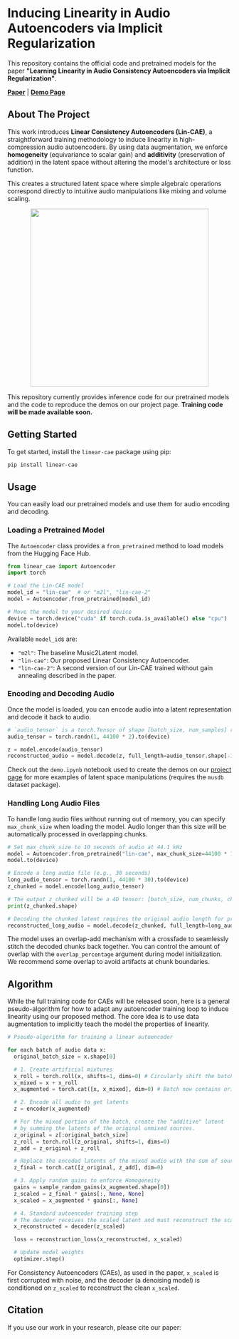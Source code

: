 # Inducing Linearity in Audio Autoencoders via Implicit Regularization

This repository contains the official code and pretrained models for the paper **"Learning Linearity in Audio Consistency Autoencoders via Implicit Regularization"**.

[**Paper**](https://arxiv.org/abs/your-arxiv-link-here) | [**Demo Page**](https://bernardo-torres.github.io/projects/linear-cae/)

## About The Project

This work introduces **Linear Consistency Autoencoders (Lin-CAE)**, a straightforward training methodology to induce linearity in high-compression audio autoencoders. By using data augmentation, we enforce **homogeneity** (equivariance to scalar gain) and **additivity** (preservation of addition) in the latent space without altering the model's architecture or loss function.

This creates a structured latent space where simple algebraic operations correspond directly to intuitive audio manipulations like mixing and volume scaling.

<p align="center">
  <img src="https://bernardo-torres.github.io/documents/images/linear-cae/overview.png" width="400"/>
</p>

This repository currently provides inference code for our pretrained models and the code to reproduce the demos on our project page. **Training code will be made available soon.**

## Getting Started

To get started, install the `linear-cae` package using pip:

```bash
pip install linear-cae
```

## Usage

You can easily load our pretrained models and use them for audio encoding and decoding.

### Loading a Pretrained Model

The `Autoencoder` class provides a `from_pretrained` method to load models from the Hugging Face Hub.

```python
from linear_cae import Autoencoder
import torch

# Load the Lin-CAE model
model_id = "lin-cae"  # or "m2l", "lin-cae-2"
model = Autoencoder.from_pretrained(model_id)

# Move the model to your desired device
device = torch.device("cuda" if torch.cuda.is_available() else "cpu")
model.to(device)
```

Available `model_id`s are:

- `"m2l"`: The baseline Music2Latent model.
- `"lin-cae"`: Our proposed Linear Consistency Autoencoder.
- `"lin-cae-2"`: A second version of our Lin-CAE trained without gain annealing described in the paper.

### Encoding and Decoding Audio

Once the model is loaded, you can encode audio into a latent representation and decode it back to audio.

```python
# `audio_tensor` is a torch.Tensor of shape [batch_size, num_samples] representing 44.1 kHz audio
audio_tensor = torch.randn(1, 44100 * 2).to(device)

z = model.encode(audio_tensor)
reconstructed_audio = model.decode(z, full_length=audio_tensor.shape[-1])
```

Check out the `demo.ipynb` notebook used to create the demos on our [project page](https://bernardo-torres.github.io/projects/linear-cae/) for more examples of latent space manipulations (requires the `musdb` dataset package).

### Handling Long Audio Files

To handle long audio files without running out of memory, you can specify `max_chunk_size` when loading the model. Audio longer than this size will be automatically processed in overlapping chunks.

```python
# Set max_chunk_size to 10 seconds of audio at 44.1 kHz
model = Autoencoder.from_pretrained("lin-cae", max_chunk_size=44100 * 10)
model.to(device)

# Encode a long audio file (e.g., 30 seconds)
long_audio_tensor = torch.randn(1, 44100 * 30).to(device)
z_chunked = model.encode(long_audio_tensor)

# The output z_chunked will be a 4D tensor: [batch_size, num_chunks, channels, latent_dim]
print(z_chunked.shape)

# Decoding the chunked latent requires the original audio length for proper reconstruction
reconstructed_long_audio = model.decode(z_chunked, full_length=long_audio_tensor.shape[-1])
```

The model uses an overlap-add mechanism with a crossfade to seamlessly stitch the decoded chunks back together. You can control the amount of overlap with the `overlap_percentage` argument during model initialization. We recommend some overlap to avoid artifacts at chunk boundaries.

## Algorithm

While the full training code for CAEs will be released soon, here is a general pseudo-algorithm for how to adapt any autoencoder training loop to induce linearity using our proposed method. The core idea is to use data augmentation to implicitly teach the model the properties of linearity.

```python
# Pseudo-algorithm for training a linear autoencoder

for each batch of audio data x:
  original_batch_size = x.shape[0]

  # 1. Create artificial mixtures
  x_roll = torch.roll(x, shifts=1, dims=0) # Circularly shift the batch
  x_mixed = x + x_roll
  x_augmented = torch.cat([x, x_mixed], dim=0) # Batch now contains original and mixed audio

  # 2. Encode all audio to get latents
  z = encoder(x_augmented)

  # For the mixed portion of the batch, create the "additive" latent
  # by summing the latents of the original unmixed sources.
  z_original = z[:original_batch_size]
  z_roll = torch.roll(z_original, shifts=1, dims=0)
  z_add = z_original + z_roll

  # Replace the encoded latents of the mixed audio with the sum of source latents
  z_final = torch.cat([z_original, z_add], dim=0)

  # 3. Apply random gains to enforce Homogeneity
  gains = sample_random_gains(x_augmented.shape[0])
  z_scaled = z_final * gains[:, None, None]
  x_scaled = x_augmented * gains[:, None]

  # 4. Standard autoencoder training step
  # The decoder receives the scaled latent and must reconstruct the scaled audio
  x_reconstructed = decoder(z_scaled)

  loss = reconstruction_loss(x_reconstructed, x_scaled)

  # Update model weights
  optimizer.step()
```

For Consistency Autoencoders (CAEs), as used in the paper, `x_scaled` is first corrupted with noise, and the decoder (a denoising model) is conditioned on `z_scaled` to reconstruct the clean `x_scaled`.

## Citation

If you use our work in your research, please cite our paper:

```bibtex

```
